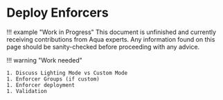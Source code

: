 # Deploy Enforcers

!!! example "Work in Progress"
    This document is unfinished and currently receiving contributions from Aqua experts. Any information found on this page should be sanity-checked before proceeding with any advice.

!!! warning "Work needed"

    1. Discuss Lighting Mode vs Custom Mode
    1. Enforcer Groups (if custom)
    1. Enforcer deployment
    1. Validation
